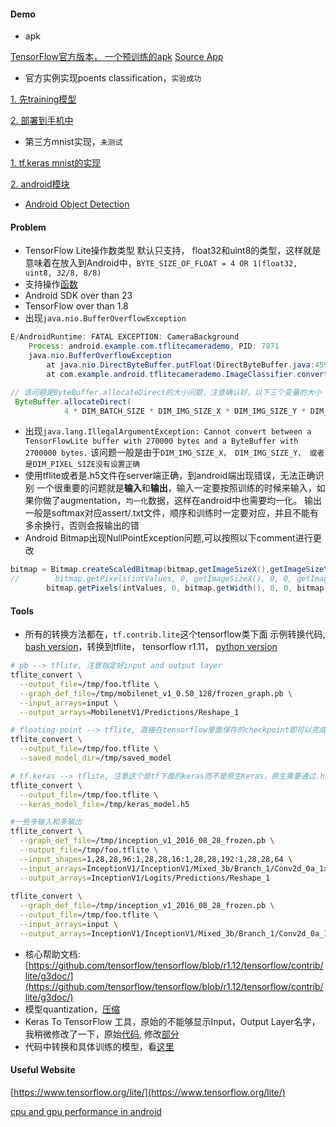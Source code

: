 #### Demo
- apk

[TensorFlow官方版本， 一个预训练的apk](https://www.tensorflow.org/lite/demo_android)
[Source App](https://github.com/tensorflow/tensorflow/blob/master/tensorflow/contrib/lite/g3doc/demo_android.md)

- 官方实例实现poents classification，`实验成功`

[1. 先training模型](https://codelabs.developers.google.com/codelabs/tensorflow-for-poets/index.html#0)

[2. 部署到手机中](https://codelabs.developers.google.com/codelabs/tensorflow-for-poets-2-tflite/#1)

- 第三方mnist实现，`未测试`

[1. tf.keras mnist的实现](https://heartbeat.fritz.ai/intro-to-machine-learning-on-android-how-to-convert-a-custom-model-to-tensorflow-lite-e07d2d9d50e3)

[2. android模块](https://heartbeat.fritz.ai/introduction-to-machine-learning-on-android-part-2-building-an-app-to-recognize-handwritten-d58ebc01950)

- [Android Object Detection](https://medium.com/tensorflow/training-and-serving-a-realtime-mobile-object-detector-in-30-minutes-with-cloud-tpus-b78971cf1193)

#### Problem
- TensorFlow Lite操作数类型
默认只支持， float32和uint8的类型，这样就是意味着在放入到Android中，`BYTE_SIZE_OF_FLOAT = 4 OR 1(float32, uint8, 32/8, 8/8)`
- 支持操作[函数](https://github.com/tensorflow/tensorflow/blob/master/tensorflow/contrib/lite/g3doc/tf_ops_compatibility.md)
- Android SDK over than 23
- TensorFlow over than 1.8
- 出现`java.nio.BufferOverflowException`

```java
E/AndroidRuntime: FATAL EXCEPTION: CameraBackground
    Process: android.example.com.tflitecamerademo, PID: 7971
    java.nio.BufferOverflowException
        at java.nio.DirectByteBuffer.putFloat(DirectByteBuffer.java:459)
        at com.example.android.tflitecamerademo.ImageClassifier.convertBitmapToByteBuffer(ImageClassifier.java:207)

// 该问题是ByteBuffer.allocateDirect的大小问题，注意确认好，以下三个变量的大小
 ByteBuffer.allocateDirect(
            4 * DIM_BATCH_SIZE * DIM_IMG_SIZE_X * DIM_IMG_SIZE_Y * DIM_PIXEL_SIZE);
```
- 出现`java.lang.IllegalArgumentException: Cannot convert between a TensorFlowLite buffer with 270000 bytes and a ByteBuffer with 2700000 bytes.`
该问题一般是由于`DIM_IMG_SIZE_X， DIM_IMG_SIZE_Y， 或者是DIM_PIXEL_SIZE没有设置正确`
- 使用tflite或者是.h5文件在server端正确，到android端出现错误，无法正确识别
一个很重要的问题就是**输入**和**输出**，输入一定要按照训练的时候来输入，如果你做了augmentation，`均一化`数据，这样在android中也需要均一化。
输出一般是softmax对应assert/.txt文件，顺序和训练时一定要对应，并且不能有多余换行，否则会报输出的错
- Android Bitmap出现NullPointException问题,可以按照以下comment进行更改

```java
bitmap = Bitmap.createScaledBitmap(bitmap,getImageSizeX(),getImageSizeY(), true);
//        bitmap.getPixels(intValues, 0, getImageSizeX(), 0, 0, getImageSizeX(), getImageSizeY());
        bitmap.getPixels(intValues, 0, bitmap.getWidth(), 0, 0, bitmap.getWidth(), bitmap.getHeight());
```



#### Tools
- 所有的转换方法都在，`tf.contrib.lite`这个tensorflow类下面
示例转换代码, [bash version](https://github.com/tensorflow/tensorflow/blob/master/tensorflow/contrib/lite/g3doc/convert/cmdline_examples.md)，转换到tflite， tensorflow r1.11， [python version](https://github.com/tensorflow/tensorflow/blob/r1.11/tensorflow/contrib/lite/toco/g3doc/python_api.md#interpreter-file)

```bash
# pb --> tflite, 注意指定好input and output layer
tflite_convert \
  --output_file=/tmp/foo.tflite \
  --graph_def_file=/tmp/mobilenet_v1_0.50_128/frozen_graph.pb \
  --input_arrays=input \
  --output_arrays=MobilenetV1/Predictions/Reshape_1
```
```bash
# floating-point --> tflite, 直接在tensorflow里面保存的checkpoint即可以完成变换
tflite_convert \
  --output_file=/tmp/foo.tflite \
  --saved_model_dir=/tmp/saved_model
```
```bash
# tf.keras --> tflite, 注意这个是tf下面的keras而不是原生Keras，原生需要通过.h5 --> .pb --> .tflite
tflite_convert \
  --output_file=/tmp/foo.tflite \
  --keras_model_file=/tmp/keras_model.h5
```
```bash
#一些多输入和多输出
tflite_convert \
  --graph_def_file=/tmp/inception_v1_2016_08_28_frozen.pb \
  --output_file=/tmp/foo.tflite \
  --input_shapes=1,28,28,96:1,28,28,16:1,28,28,192:1,28,28,64 \
  --input_arrays=InceptionV1/InceptionV1/Mixed_3b/Branch_1/Conv2d_0a_1x1/Relu,InceptionV1/InceptionV1/Mixed_3b/Branch_2/Conv2d_0a_1x1/Relu,InceptionV1/InceptionV1/Mixed_3b/Branch_3/MaxPool_0a_3x3/MaxPool,InceptionV1/InceptionV1/Mixed_3b/Branch_0/Conv2d_0a_1x1/Relu \
  --output_arrays=InceptionV1/Logits/Predictions/Reshape_1
  
tflite_convert \
  --graph_def_file=/tmp/inception_v1_2016_08_28_frozen.pb \
  --output_file=/tmp/foo.tflite \
  --input_arrays=input \
  --output_arrays=InceptionV1/InceptionV1/Mixed_3b/Branch_1/Conv2d_0a_1x1/Relu,InceptionV1/InceptionV1/Mixed_3b/Branch_2/Conv2d_0a_1x1/Relu
```


- 核心帮助文档:[https://github.com/tensorflow/tensorflow/blob/r1.12/tensorflow/contrib/lite/g3doc/](https://github.com/tensorflow/tensorflow/blob/r1.12/tensorflow/contrib/lite/g3doc/)
- 模型quantization，[压缩](https://www.tensorflow.org/performance/model_optimization)
- Keras To TensorFlow 工具，原始的不能够显示Input，Output Layer名字，我稍微修改了一下，原始[代码](https://github.com/amir-abdi/keras_to_tensorflow), 修改[部分](https://github.com/kehuantiantang/AndroidTensorflow/blob/master/keras_to_tensorflow.py#L115-L120)
- 代码中转换和具体训练的模型，看[这里](https://github.com/kehuantiantang/AndroidTensorflow/blob/master/Keras%20To%20TensorFlow%20Lite.ipynb)

#### Useful Website
[https://www.tensorflow.org/lite/](https://www.tensorflow.org/lite/)

[cpu and gpu performance in android](https://hackernoon.com/building-an-insanely-fast-image-classifier-on-android-with-mobilenets-in-tensorflow-dc3e0c4410d4)

